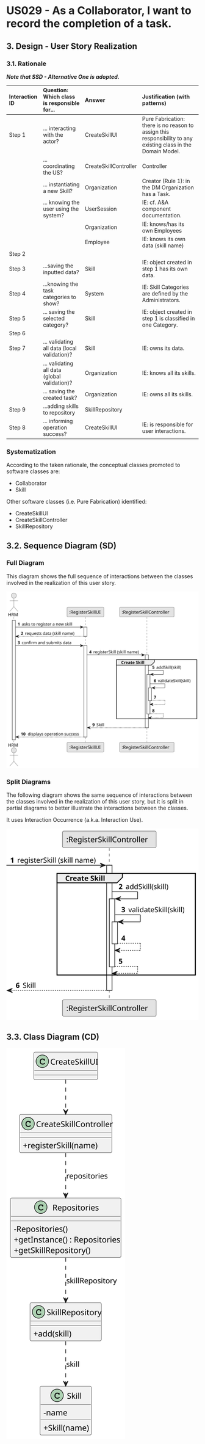 # US029 - As a Collaborator, I want to record the completion of a task.

## 3. Design - User Story Realization

### 3.1. Rationale

_**Note that SSD - Alternative One is adopted.**_

| Interaction ID | Question: Which class is responsible for...   | Answer                | Justification (with patterns)                                                                                 |
|:-------------  |:----------------------------------------------|:----------------------|:--------------------------------------------------------------------------------------------------------------|
| Step 1  		 | 	... interacting with the actor?              | CreateSkillUI         | Pure Fabrication: there is no reason to assign this responsibility to any existing class in the Domain Model. |
| 			  		 | 	... coordinating the US?                     | CreateSkillController | Controller                                                                                                    |
| 			  		 | 	... instantiating a new Skill?               | Organization          | Creator (Rule 1): in the DM Organization has a Task.                                                          |
| 			  		 | ... knowing the user using the system?        | UserSession           | IE: cf. A&A component documentation.                                                                          |
| 			  		 | 							                                       | Organization          | IE: knows/has its own Employees                                                                               |
| 			  		 | 							                                       | Employee              | IE: knows its own data (skill name)                                                                           |
| Step 2  		 | 							                                       |                       |                                                                                                               |
| Step 3  		 | 	...saving the inputted data?                 | Skill                 | IE: object created in step 1 has its own data.                                                                |
| Step 4  		 | 	...knowing the task categories to show?      | System                | IE: Skill Categories are defined by the Administrators.                                                       |
| Step 5  		 | 	... saving the selected category?            | Skill                 | IE: object created in step 1 is classified in one Category.                                                   |
| Step 6  		 | 							                                       |                       |                                                                                                               |              
| Step 7  		 | 	... validating all data (local validation)?  | Skill                 | IE: owns its data.                                                                                            | 
| 			  		 | 	... validating all data (global validation)? | Organization          | IE: knows all its skills.                                                                                     | 
| 			  		 | 	... saving the created task?                 | Organization          | IE: owns all its skills.                                                                                      | 
| Step 9         | ...adding skills to repository               | SkillRepository         |                                 |
| Step 8  		 | 	... informing operation success?             | CreateSkillUI         | IE: is responsible for user interactions.                                                                     | 

### Systematization ##

According to the taken rationale, the conceptual classes promoted to software classes are:

* Collaborator
* Skill


Other software classes (i.e. Pure Fabrication) identified:

* CreateSkillUI
* CreateSkillController
* SkillRepository


## 3.2. Sequence Diagram (SD)

### Full Diagram

This diagram shows the full sequence of interactions between the classes involved in the realization of this user story.

![Sequence Diagram - Full](svg/us001-sequence-diagram-full.svg)

### Split Diagrams

The following diagram shows the same sequence of interactions between the classes involved in the realization of this user story, but it is split in partial diagrams to better illustrate the interactions between the classes.

It uses Interaction Occurrence (a.k.a. Interaction Use).

![Sequence Diagram - split](svg/us001-sequence-diagram-split.svg)

## 3.3. Class Diagram (CD)

![Class Diagram](svg/us001-class-diagram.svg)